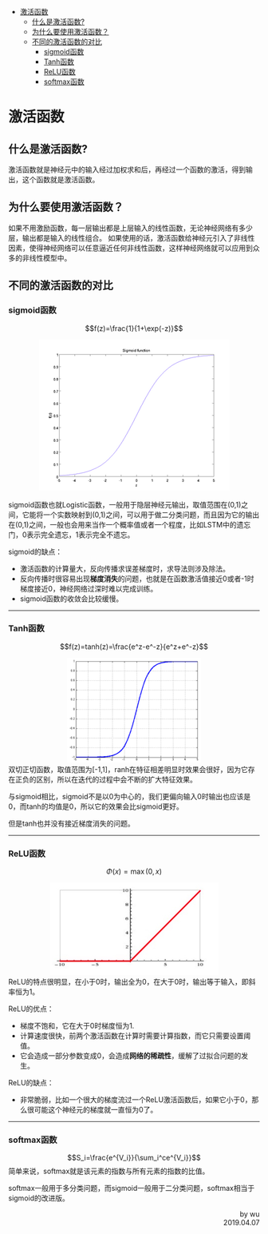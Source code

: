<!-- TOC -->

- [激活函数](#激活函数)
    - [什么是激活函数?](#什么是激活函数)
    - [为什么要使用激活函数？](#为什么要使用激活函数)
    - [不同的激活函数的对比](#不同的激活函数的对比)
        - [sigmoid函数](#sigmoid函数)
        - [Tanh函数](#tanh函数)
        - [ReLU函数](#relu函数)
        - [softmax函数](#softmax函数)

<!-- /TOC -->
# 激活函数
## 什么是激活函数?
激活函数就是神经元中的输入经过加权求和后，再经过一个函数的激活，得到输出，这个函数就是激活函数。

## 为什么要使用激活函数？
如果不用激励函数，每一层输出都是上层输入的线性函数，无论神经网络有多少层，输出都是输入的线性组合。
如果使用的话，激活函数给神经元引入了非线性因素，使得神经网络可以任意逼近任何非线性函数，这样神经网络就可以应用到众多的非线性模型中。

## 不同的激活函数的对比
### sigmoid函数
$$f(z)=\frac{1}{1+\exp(-z)}$$ 
<div align=center>
<img src='../img/4.7.1.png'>
</div>

sigmoid函数也就Logistic函数，一般用于隐层神经元输出，取值范围在(0,1)之间，它能将一个实数映射到(0,1)之间，可以用于做二分类问题，而且因为它的输出在(0,1)之间，一般也会用来当作一个概率值或者一个程度，比如LSTM中的遗忘门，0表示完全遗忘，1表示完全不遗忘。

sigmoid的缺点：
- 激活函数的计算量大，反向传播求误差梯度时，求导法则涉及除法。
- 反向传播时很容易出现**梯度消失**的问题，也就是在函数激活值接近0或者-1时梯度接近0，神经网络过深时难以完成训练。
- sigmoid函数的收敛会比较缓慢。
----
### Tanh函数
$$f(z)=tanh(z)=\frac{e^z-e^-z}{e^z+e^-z}$$
<div align=center>
<img src='../img/4.7.2.png'>
</div>  
双切正切函数，取值范围为[-1,1]，ranh在特征相差明显时效果会很好，因为它存在正负的区别，所以在迭代的过程中会不断的扩大特征效果。

与sigmoid相比，sigmoid不是以0为中心的，我们更偏向输入0时输出也应该是0，而tanh的均值是0，所以它的效果会比sigmoid更好。

但是tanh也并没有接近梯度消失的问题。

---

### ReLU函数
$$\Phi(x) = \max(0,x)$$
<div align=center>
<img src='../img/4.7.3.png'>
</div>
ReLU的特点很明显，在小于0时，输出全为0，在大于0时，输出等于输入，即斜率恒为1。

ReLU的优点：
- 梯度不饱和，它在大于0时梯度恒为1.
- 计算速度很快，前两个激活函数在计算时需要计算指数，而它只需要设置阈值。
- 它会造成一部分参数变成0，会造成**网络的稀疏性**，缓解了过拟合问题的发生。

ReLU的缺点：
- 非常脆弱，比如一个很大的梯度流过一个ReLU激活函数后，如果它小于0，那么很可能这个神经元的梯度就一直恒为0了。
---
### softmax函数
$$S_i=\frac{e^{V_i}}{\sum_i^ce^{V_i}}$$
简单来说，softmax就是该元素的指数与所有元素的指数的比值。

softmax一般用于多分类问题，而sigmoid一般用于二分类问题，softmax相当于sigmoid的改进版。

<div style="text-align: right"> by wu </div>
<div style="text-align: right"> 2019.04.07 </div>
